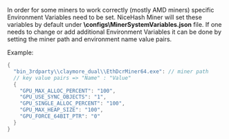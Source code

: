 In order for some miners to work correctly (mostly AMD miners) specific Environment Variables need to be set.
NiceHash Miner will set these variables by default under **\\configs\\MinerSystemVariables.json** file. If one needs to change or add additional Environment Variables it can be done by setting the miner path and environment name value pairs.

Example: 
```CS
{
  "bin_3rdparty\\claymore_dual\\EthDcrMiner64.exe": // miner path
  // key value pairs => "Name" : "Value"
  {
    "GPU_MAX_ALLOC_PERCENT": "100",
    "GPU_USE_SYNC_OBJECTS": "1",
    "GPU_SINGLE_ALLOC_PERCENT": "100",
    "GPU_MAX_HEAP_SIZE": "100",
    "GPU_FORCE_64BIT_PTR": "0"
  }
}